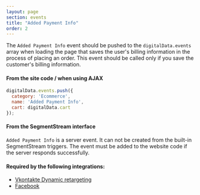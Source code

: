 ```yaml
---
layout: page
section: events
title: "Added Payment Info"
order: 2
---
```

The `Added Payment Info` event should be pushed to the `digitalData.events` array when loading the page that saves the user's billing information in the process of placing an order. This event should be called only if you save the customer's billing information.

#### From the site code / when using AJAX
```javascript
digitalData.events.push({
  category: 'Ecommerce',
  name: 'Added Payment Info',
  cart: digitalData.cart
});
```

#### From the SegmentStream interface
`Added Payment Info` is a server event. It can not be created from the built-in SegmentStream triggers. The event must be added to the website code if the server responds successfully.

#### Required by the following integrations:
* [Vkontakte Dynamic retargeting](/integrations/vkontakte)
* [Facebook](/integrations/facebook)
